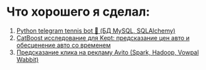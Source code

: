 # Что хорошего я сделал:
1. [Python telegram tennis bot 🎾 (БД MySQL, SQLAlchemy)](https://github.com/Blausher/show/tree/main/tg_tennis_project)
2. [CatBoost исследование для Kept: предсказание цен авто и обесценение авто со временем](https://github.com/Blausher/show/tree/main/kept_task)
3. [Предсказание клика на рекламу Avito (Spark, Hadoop, Vowpal Wabbit)](https://github.com/Blausher/show/blob/main/avito_click_prediction/avito_click_prediction.ipynb)
